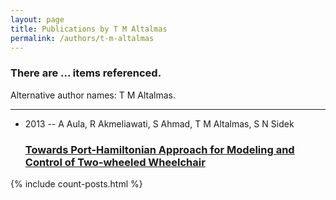 ```yaml
---
layout: page
title: Publications by T M Altalmas
permalink: /authors/t-m-altalmas
---
```


<h3 id="number-posts">There are ... items referenced.</h3>
<p id='info-authors'>Alternative author names: T M Altalmas.</p>
<hr />
<ul class="post-list">
<li><span class='post-meta'>2013 -- A Aula, R Akmeliawati, S Ahmad, T M Altalmas, S N Sidek</span><h3><a class='post-link' href="{{ site.baseurl }}/towards-port-hamiltonian-approach-for-modeling-and-control-of-two-wheeled-wheelchair">Towards Port-Hamiltonian Approach for Modeling and Control of Two-wheeled Wheelchair</a></h3></li>

</ul>
{% include count-posts.html %}
